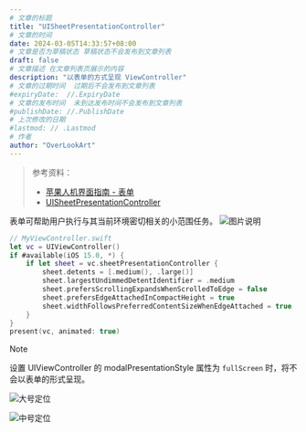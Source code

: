```yaml
---
# 文章的标题
title: "UISheetPresentationController"
# 文章的时间
date: 2024-03-05T14:33:57+08:00
# 文章是否为草稿状态 草稿状态不会发布到文章列表
draft: false
# 文章描述 在文章列表页展示的内容
description: "以表单的方式呈现 ViewController"
# 文章的过期时间  过期后不会发布到文章列表
#expiryDate:  //.ExpiryDate
# 文章的发布时间  未到达发布时间不会发布到文章列表
#publishDate: //.PublishDate
# 上次修改的日期
#lastmod: // .Lastmod
# 作者
author: "OverLookArt"
---
```


> 参考资料：
> * [苹果人机界面指南 - 表单](https://developer.apple.com/cn/design/human-interface-guidelines/sheets)
> * [UISheetPresentationController](https://developer.apple.com/documentation/uikit/uisheetpresentationcontroller)

表单可帮助用户执行与其当前环境密切相关的小范围任务。
![图片说明](https://docs-assets.developer.apple.com/published/a9f4130b939f50eaaf153127b0f36c62/components-sheet-intro@2x.png "来自 Apple Developer Documentation")

``` swift
// MyViewController.swift
let vc = UIViewController()
if #available(iOS 15.0, *) {
    if let sheet = vc.sheetPresentationController {
        sheet.detents = [.medium(), .large()]
        sheet.largestUndimmedDetentIdentifier = .medium
        sheet.prefersScrollingExpandsWhenScrolledToEdge = false
        sheet.prefersEdgeAttachedInCompactHeight = true
        sheet.widthFollowsPreferredContentSizeWhenEdgeAttached = true
    }
}
present(vc, animated: true)
```

> [!NOTE]
> 设置 UIViewController 的 modalPresentationStyle 属性为 `fullScreen` 时，将不会以表单的形式呈现。 
>

![大号定位](https://docs-assets.developer.apple.com/published/88fa65b9a4958117da1d36bd5120676d/large-detent-area@2x.png "大号定位")

![中号定位](https://docs-assets.developer.apple.com/published/f0cc2cab98434537d7e46d551fe5fd03/medium-detent-area@2x.png "中号定位")